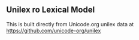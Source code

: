 Unilex ro Lexical Model
----------------------

This is built directly from Unicode.org unilex data at
https://github.com/unicode-org/unilex
